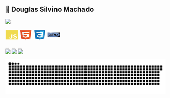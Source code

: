 

## 🖖 Douglas Silvino Machado
 <div>
  <!--<a href="https://github.com/douglassilvino">
  <img height="180em" src="https://github-readme-stats.vercel.app/api?username=douglassilvino&show_icons=true&theme=dracula&include_all_commits=true&count_private=true"/> -->
  <img height="180em" src="https://github-readme-stats.vercel.app/api/top-langs/?username=douglassilvino&layout=compact&langs_count=16&theme=dracula"/>
<div>
<div style="display: inline_block"><br>
  <img align="center" alt="douglas-Js" height="30" width="40" src="https://raw.githubusercontent.com/devicons/devicon/master/icons/javascript/javascript-plain.svg">
  <img align="center" alt="douglas-HTML" height="30" width="40" src="https://raw.githubusercontent.com/devicons/devicon/master/icons/html5/html5-original.svg">
  <img align="center" alt="douglas-CSS" height="30" width="40" src="https://raw.githubusercontent.com/devicons/devicon/master/icons/css3/css3-original.svg">
   <img align="center" alt="douglas-PhP" height="30" width="40" src="https://raw.githubusercontent.com/devicons/devicon/master/icons/php/php-original.svg">

</div>
  
  ##
 
<div> 
    <a href="https://instagram.com/doug_silvino/" target="_blank"><img src="https://img.shields.io/badge/-Instagram-%23E4405F?style=for-the-badge&logo=instagram&logoColor=white" target="_blank"></a>
  <a href = "mailto: douglasm300@gmail.com"><img src="https://img.shields.io/badge/-Gmail-%23333?style=for-the-badge&logo=gmail&logoColor=white" target="_blank"></a>
  <a href="https://www.linkedin.com/in/douglas-machado-962b47180/" target="_blank"><img src="https://img.shields.io/badge/-LinkedIn-%230077B5?style=for-the-badge&logo=linkedin&logoColor=white" target="_blank"></a> 

  ![Snake animation](https://github.com/douglassilvino/douglassilvino/blob/output/github-contribution-grid-snake.svg)

</div>
